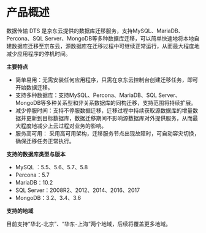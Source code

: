 # 产品概述

数据传输 DTS 是京东云提供的数据库迁移服务，支持MySQL、MariaDB、Percona、SQL Server、MongoDB等多种数据库迁移，可以简单快速地将本地自建数据库迁移至京东云，源数据库在迁移过程中可继续正常运行，从而最大程度地减少应用程序的停机时间。

**主要特点**

- 简单易用：无需安装任何应用程序，只需在京东云控制台创建迁移任务，即可开始数据迁移。 
- 支持多种数据库：支持MySQL、Percona、MariaDB、SQL Server、MongoDB等多种关系型和非关系数据库的同构迁移，支持范围将持续扩展。 
- 减少停服时间：支持不停服数据迁移，迁移过程中持续获取源数据库的增量数据并更新到目标数据库，数据迁移期间不影响源数据库对外提供服务，从而最大程度地减少上云过程对业务的影响。 
- 服务高可用： 采用高可用架构，迁移服务节点出现故障时，可自动容灾切换，确保迁移任务正常执行。 

**支持的数据库类型与版本**

- MySQL ：5.5、5.6、5.7、5.8
- Percona：5.7
- MariaDB：10.2
- SQL Server：2008R2、2012、2014、2016、2017
- MongoDB：3.2、3.4、3.6

**支持的地域**

目前支持“华北-北京”、“华东-上海”两个地域，后续将覆盖更多地域。
